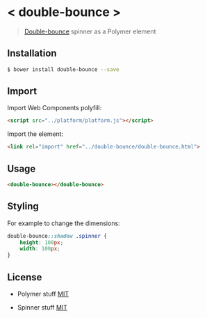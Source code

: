 # < double-bounce >

> [Double-bounce](https://github.com/tobiasahlin/SpinKit) spinner as a Polymer element

## Installation

```bash
$ bower install double-bounce --save
```

## Import

Import Web Components polyfill:

```html
<script src="../platform/platform.js"></script>
```

Import the element:

```html
<link rel="import" href="../double-bounce/double-bounce.html">
```

## Usage

```html
<double-bounce></double-bounce>
```

## Styling

For example to change the dimensions:

```css
double-bounce::shadow .spinner {
    height: 100px;
    width: 100px;
}
```

## License

- Polymer stuff [MIT](https://github.com/florianv/double-bounce/blob/master/LICENSE)

- Spinner stuff [MIT](https://github.com/tobiasahlin/SpinKit/blob/master/LICENSE)
